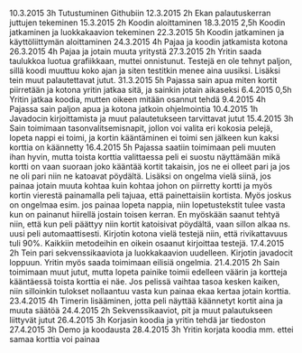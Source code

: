 10.3.2015 3h Tutustuminen Githubiin
12.3.2015 2h Ekan palautuskerran juttujen tekeminen
15.3.2015 2h Koodin aloittaminen
18.3.2015 2,5h Koodin jatkaminen ja luokkakaavion tekeminen
22.3.2015 5h Koodin jatkaminen ja käyttöliittymän aloittaminen
24.3.2015 4h Pajaa ja koodin jatkamista kotona
26.3.2015 4h Pajaa ja jotain muuta yritystä
27.3.2015 2h Yritin saada taulukkoa luotua grafiikkaan, muttei onnistunut. Testejä en ole tehnyt paljon, sillä koodi muuttuu koko ajan ja siten testitkin menee aina uusiksi. Lisäksi tein muut palautettavat jutut.
31.3.2015 5h Pajassa sain apua miten kortit piirretään ja kotona yritin jatkaa sitä, ja sainkin jotain aikaseksi
6.4.2015  0,5h Yritin jatkaa koodia, mutten oikeen mitään osannut tehdä
9.4.2015  4h Pajassa sain paljon apua ja kotona jatkoin ohjelmointia
10.4.2015 1h Javadocin kirjoittamista ja muut palautetukseen tarvittavat jutut
15.4.2015 3h Sain toimimaan tasonvalitsemisnapit, jollon voi valita eri kokosia pelejä, lopeta nappi ei toimi, ja kortin kääntäminen ei toimi sen jälkeen kun kaksi korttia on käännetty
16.4.2015 5h Pajassa saatiin toimimaan peli muuten ihan hyvin, mutta toista korttia valittaessa peli ei suostu näyttämään mikä kortti on vaan suoraan joko kääntää kortit takaisin, jos ne ei olleet pari ja jos ne oli pari niin ne katoavat pöydältä. Lisäksi on ongelma vielä siinä, jos painaa jotain muuta kohtaa kuin kohtaa johon on piirretty kortti ja myös kortin vierestä painamalla
peli tajuaa, että painettaisiin kortista. Myös joskus on ongelmaa esim. jos painaa lopeta nappia, niin lopetustekstit tulee vasta kun on painanut hiirellä jostain toisen kerran. En myöskään saanut tehtyä niin, että kun peli päättyy niin kortit katoisivat pöydältä, vaan sillon alkaa ns. uusi peli automaattisesti. Kirjotin kotona vielä testejä niin, että rivikattavuus tuli 90%. Kaikkiin metodeihin en oikein osaanut kirjoittaa testejä. 
17.4.2015 2h Tein pari sekvenssikaaviota ja luokkakaavion uudelleen. Kirjotin javadocit loppuun. Yritin myös saada toimimaan eilisiä ongelmia.
21.4.2015 2h Sain toimimaan muut jutut, mutta lopeta painike toimii edelleen väärin ja kortteja kääntäessä toista korttia ei näe. Jos pelissä vaihtaa tasoa kesken kaiken, niin silloinkin tulokset nollaantuu vasta kun painaa ekaa kertaa jotain korttia.
23.4.2015 4h Timerin lisääminen, jotta peli näyttää käännetyt kortit aina ja muuta säätöä
24.4.2015 2h Sekvenssikaaviot, pit ja muut palautukseen liittyvät jutut
26.4.2015 3h Korjasin koodia ja yritin tehdä jar tiedoston
27.4.2015 3h Demo ja koodausta
28.4.2015 3h Yritin korjata koodia mm. ettei samaa korttia voi painaa 
